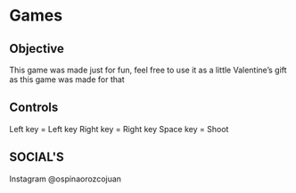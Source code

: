 # Games

## Objective

This game was made just for fun, feel free to use it as a little Valentine’s gift as this game was made for that


## Controls

Left key = Left key
Right key = Right key
Space key = Shoot


## SOCIAL'S
Instagram @ospinaorozcojuan
